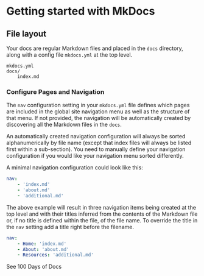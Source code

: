 # Getting started with MkDocs



## File layout

Your docs are regular Markdown files and placed in the `docs` directory, along with a config file `mkdocs.yml` at the top level.


```text
mkdocs.yml
docs/
    index.md
```


### Configure Pages and Navigation

The `nav` configuration setting in your `mkdocs.yml` file defines which pages are included in the global site navigation menu as well as the structure of that menu. 
If not provided, the navigation will be automatically created by discovering all the Markdown files in the `docs`.

An automatically created navigation configuration will always be sorted alphanumerically by file name (except that index files will always be listed first within a sub-section). 
You need to manually define your navigation configuration if you would like your navigation menu sorted differently.

A minimal navigation configuration could look like this:

```yaml
nav:
    - 'index.md'
    - 'about.md'
    - 'additional.md'
```


The above example will result in three navigation items being created at the top level and with their titles inferred from the contents of the Markdown file or, if no title is defined within the file, of the file name. 
To override the title in the `nav` setting add a title right before the filename.

```yaml
nav:
    - Home: 'index.md'
    - About: 'about.md'
    - Resources: 'additional.md'
```


See 100 Days of Docs
